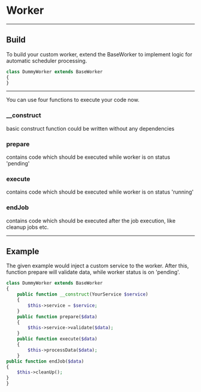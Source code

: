 # Worker

***

## Build

To build your custom worker, extend the BaseWorker to implement logic for automatic scheduler processing.

```php
class DummyWorker extends BaseWorker
{
}
```

***

You can use four functions to execute your code now. 

### __construct

basic construct function could be written without any dependencies

### prepare

contains code which should be executed while worker is on status 'pending'

### execute

contains code which should be executed while worker is on status 'running'

### endJob

contains code which should be executed after the job execution, like cleanup jobs etc.

***

## Example

The given example would inject a custom service to the worker. After this, function prepare will validate data, while worker status is on 'pending'.

```php
class DummyWorker extends BaseWorker
{
    public function __construct(YourService $service)
    {
        $this->service = $service;
    }
    public function prepare($data)
    {
        $this->service->validate($data);
    }
    public function execute($data)
    {
        $this->processData($data);
    }
public function endJob($data)
{
    $this->cleanUp();
}
}
```